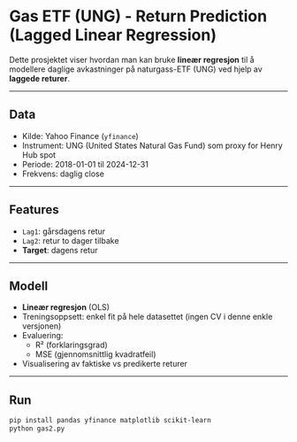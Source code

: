 # Gas ETF (UNG) - Return Prediction (Lagged Linear Regression)

Dette prosjektet viser hvordan man kan bruke **lineær regresjon** til å modellere
daglige avkastninger på naturgass-ETF (UNG) ved hjelp av **laggede returer**.

---

## Data
- Kilde: Yahoo Finance (`yfinance`)
- Instrument: UNG (United States Natural Gas Fund) som proxy for Henry Hub spot
- Periode: 2018-01-01 til 2024-12-31
- Frekvens: daglig close

---

## Features
- `Lag1`: gårsdagens retur  
- `Lag2`: retur to dager tilbake  
- **Target**: dagens retur  

---

## Modell
- **Lineær regresjon** (OLS)
- Treningsoppsett: enkel fit på hele datasettet (ingen CV i denne enkle versjonen)
- Evaluering:
  - R² (forklaringsgrad)
  - MSE (gjennomsnittlig kvadratfeil)
- Visualisering av faktiske vs predikerte returer

---

## Run
```bash
pip install pandas yfinance matplotlib scikit-learn
python gas2.py

